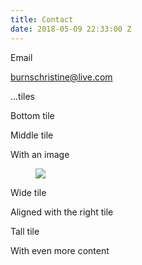 ```yaml
---
title: Contact
date: 2018-05-09 22:33:00 Z
---
```


<div class="tile is-ancestor">
  <div class="tile is-vertical is-8">
    <div class="tile">
      <div class="tile is-parent is-vertical">
        <article class="tile is-child notification">
          <p class="title"> Email </p>
          <a href="mailto:burnschristine@live.com"> <p class="subtitle"> burnschristine@live.com </p> </a>
        </article>
        <article class="tile is-child notification">
          <p class="title">...tiles</p>
          <p class="subtitle">Bottom tile</p>
        </article>
      </div>
      <div class="tile is-parent">
        <article class="tile is-child notification is-info">
          <p class="title">Middle tile</p>
          <p class="subtitle">With an image</p>
          <figure class="image is-4by3">
            <img src="https://bulma.io/images/placeholders/640x480.png">
          </figure>
        </article>
      </div>
    </div>
    <div class="tile is-parent">
      <article class="tile is-child notification is-danger">
        <p class="title">Wide tile</p>
        <p class="subtitle">Aligned with the right tile</p>
        <div class="content">
          <!-- Content -->
        </div>
      </article>
    </div>
  </div>
  <div class="tile is-parent">
    <article class="tile is-child notification is-success">
      <div class="content">
        <p class="title">Tall tile</p>
        <p class="subtitle">With even more content</p>
        <div class="content">
          <!-- Content -->
        </div>
      </div>
    </article>
  </div>
</div>
